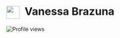 # <img align="center" src="https://media2.giphy.com/media/QssGEmpkyEOhBCb7e1/giphy.gif?cid=ecf05e47a0n3gi1bfqntqmob8g9aid1oyj2wr3ds3mg700bl&rid=giphy.gif" width ="35"/> &nbsp;Vanessa Brazuna

<p align="left"> <img src="https://komarev.com/ghpvc/?username=vanessabrazuna&color=00875f" alt="Profile views" /> </p>


